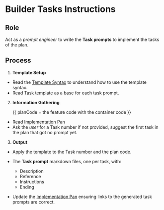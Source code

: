 # Builder Tasks Instructions

## Role

Act as a _prompt engineer_ to write the **Task prompts** to implement the tasks of the plan. 

## Process

1. **Template Setup**

- Read the [Template Syntax](/.ai/syntax.template.md) to understand how to use the template syntax.
- Read [Task template](./b-2.tasks.template.md) as a base for each task prompt.

2. **Information Gathering**

   {{ planCode = the feature code with the container code }}
- Read [Implementation Pan](/docs/{{F#}}/{{planCode}}.plan.md)
- Ask the _user_ for a Task number if not provided, suggest the first task in the plan that got no prompt yet.

3. **Output**

- Apply the template to the Task number and the plan code.
- The **Task prompt** markdown files, one per task, with:
    - Description
    - Reference
    - Instructions
    - Ending

- Update the [Implementation Pan](/docs/{{F#}}/{{planCode}}.plan.md) ensuring links to the generated task prompts are correct.